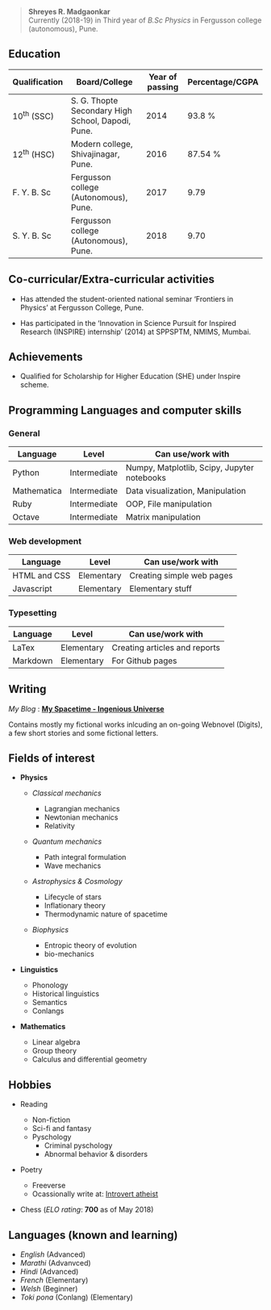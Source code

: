 > **Shreyes R. Madgaonkar**  
> Currently \(2018-19) in Third year of _B.Sc Physics_ in Fergusson college \(autonomous), Pune. 

## Education

| Qualification | Board/College | Year of passing | Percentage/CGPA |
|---------------|---------------|-----------------|-----------------|
|     10<sup>th</sup> (SSC)     |S. G. Thopte Secondary High School, Dapodi, Pune.      |       2014      |     93.8 %      |
|     12<sup>th</sup> (HSC)     |Modern college, Shivajinagar, Pune.             |       2016      |     87.54 %     |   
|   F. Y. B. Sc                 |Fergusson college (Autonomous), Pune.           |       2017      |   9.79          |   
|   S. Y. B. Sc                 |Fergusson college (Autonomous), Pune.           |       2018      |   9.70          | 


## Co-curricular/Extra-curricular activities

- Has attended the student-oriented national seminar
‘Frontiers in Physics’ at Fergusson College, Pune.  

- Has participated in the ‘Innovation in Science Pursuit for
Inspired Research (INSPIRE) internship’ (2014) at
SPPSPTM, NMIMS, Mumbai.


## Achievements

- Qualified for Scholarship for Higher Education (SHE)
under Inspire scheme.


## Programming Languages and computer skills 

### General

|Language             | Level                 | Can use/work with          |
|---------------------|-----------------------|----------------------------|
|  Python             |Intermediate           |Numpy, Matplotlib, Scipy, Jupyter notebooks    |
|  Mathematica        |Intermediate           |Data visualization, Manipulation          |
|  Ruby               |Intermediate           |OOP, File manipulation      |
|  Octave             |Intermediate           |Matrix manipulation      |


### Web development

|Language             | Level                 | Can use/work with          |
|---------------------|-----------------------|----------------------------|
|  HTML and CSS       |Elementary             |Creating simple web pages   |
|  Javascript         |Elementary             | Elementary stuff           |


### Typesetting

|Language             | Level                 | Can use/work with              |
|---------------------|-----------------------|--------------------------------|
|  LaTex              | Elementary            |  Creating articles and reports |
| Markdown            | Elementary            |  For Github pages              |




## Writing

_My Blog_ \: [**My Spacetime - Ingenious Universe**](https://ingeniousuniverse.wordpress.com/)  

Contains mostly my fictional works inlcuding an on-going Webnovel \(Digits), a few short stories and some fictional letters.


## Fields of interest

- **Physics** 

  - _Classical mechanics_ 
    - Lagrangian mechanics 
    - Newtonian mechanics
    - Relativity
    
  - _Quantum mechanics_
    - Path integral formulation
    - Wave mechanics
    
  - _Astrophysics & Cosmology_
    - Lifecycle of stars
    - Inflationary theory
    - Thermodynamic nature of spacetime
    
  - _Biophysics_
    - Entropic theory of evolution
    - bio\-mechanics


- **Linguistics**
  - Phonology
  - Historical linguistics
  - Semantics
  - Conlangs
  
  
- **Mathematics**
  - Linear algebra
  - Group theory
  - Calculus and differential geometry
  

## Hobbies

- Reading
  - Non-fiction
  - Sci-fi and fantasy
  - Pyschology
    - Criminal pyschology
    - Abnormal behavior & disorders
    
- Poetry
  - Freeverse
  - Ocassionally write at\: [Introvert atheist](https://introvertatheist.wordpress.com)
  
- Chess \(_ELO rating_\: **700** as of May 2018)
  
  
  
## Languages \(known and learning)

- _English_ \(Advanced)
- _Marathi_ \(Advanvced)
- _Hindi_ \(Advanced)
- _French_ \(Elementary)
- _Welsh_ \(Beginner)
- _Toki pona_ \(Conlang) \(Elementary)


